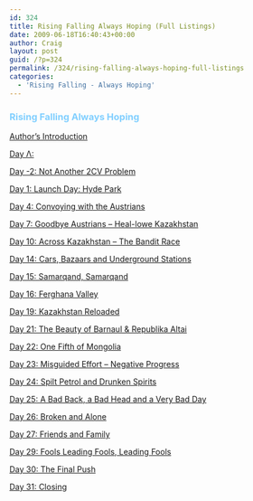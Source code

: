 ```yaml
---
id: 324
title: Rising Falling Always Hoping (Full Listings)
date: 2009-06-18T16:40:43+00:00
author: Craig
layout: post
guid: /?p=324
permalink: /324/rising-falling-always-hoping-full-listings
categories:
  - 'Rising Falling - Always Hoping'
---
```

### <span style="color: #80cfff;">Rising Falling Always Hoping</span>

<a title="Permanent Link to Rising Falling – Always Hoping (Author’s Introduction)" rel="bookmark" href="{{  '/?p=141' | relative_url }}">Author’s Introduction</a>

<a title="Permanent Link to Alright Duck (Day Λ)" rel="bookmark" href="{{  '/?p=145' | relative_url }}">Day Λ: </a>

<a title="Permanent Link to Day -2: Not Another 2CV Problem" rel="bookmark" href="{{  '/?p=153' | relative_url }}">Day -2: Not Another 2CV Problem</a>

<a title="Permanent Link to Day 1: Launch Day: Hyde Park" rel="bookmark" href="{{  '/?p=187' | relative_url }}">Day 1: Launch Day: Hyde Park</a>

<a title="Permanent Link to Day 4: Convoying with the Austrians" rel="bookmark" href="{{  '/?p=190' | relative_url }}">Day 4: Convoying with the Austrians</a>

<a title="Permanent Link to Day 7: Goodbye Austrians – Heal-lowe Kazakhstan" rel="bookmark" href="{{  '/?p=192' | relative_url }}">Day 7: Goodbye Austrians – Heal-lowe Kazakhstan</a>

<a title="Permanent Link to Day 10: Across Kazakhstan – The Bandit Race" rel="bookmark" href="{{  '/?p=195' | relative_url }}">Day 10: Across Kazakhstan – The Bandit Race</a>

<a title="Permanent Link to Day 14: Cars, Bazaars and Underground Stations" rel="bookmark" href="{{  '/?p=197' | relative_url }}">Day 14: Cars, Bazaars and Underground Stations</a>

<a title="Permanent Link to Day 15: Samarqand, Samarqand" rel="bookmark" href="{{  '/?p=200' | relative_url }}">Day 15: Samarqand, Samarqand</a>

<a title="Permanent Link to Day 16: Ferghana Valley" rel="bookmark" href="{{  '/?p=202' | relative_url }}">Day 16: Ferghana Valley</a>

<a title="Permanent Link to Day 19: Kazakhstan Reloaded" rel="bookmark" href="{{  '/?p=216' | relative_url }}">Day 19: Kazakhstan Reloaded</a>

<a title="Permanent Link to Day 21: The Beauty of Barnaul & Republika Altai" rel="bookmark" href="{{  '/?p=219' | relative_url }}">Day 21: The Beauty of Barnaul & Republika Altai</a>

<a title="Permanent Link to Day 22: One Fifth of Mongolia" rel="bookmark" href="{{  '/?p=222' | relative_url }}">Day 22: One Fifth of Mongolia</a>

<a title="Permanent Link to Day 23: Misguided Effort – Negative Progress" rel="bookmark" href="{{  '/?p=224' | relative_url }}">Day 23: Misguided Effort – Negative Progress</a>

<a title="Permanent Link to Day 24: Spilt Petrol and Drunken Spirits" rel="bookmark" href="{{  '/?p=226' | relative_url }}">Day 24: Spilt Petrol and Drunken Spirits</a>

<a title="Permanent Link to Day 25: A Bad Back, a Bad Head and a Very Bad Day" rel="bookmark" href="{{  '/?p=231' | relative_url }}">Day 25: A Bad Back, a Bad Head and a Very Bad Day</a>

<a title="Permanent Link to Day 26: Broken and Alone" rel="bookmark" href="{{  '/?p=235' | relative_url }}">Day 26: Broken and Alone</a>

<a title="Permanent Link to Day 27: Friends and Family" rel="bookmark" href="{{  '/?p=237' | relative_url }}">Day 27: Friends and Family</a>

<a title="Permanent Link to Day 29: Fools Leading Fools, Leading Fools" rel="bookmark" href="{{  '/?p=244' | relative_url }}">Day 29: Fools Leading Fools, Leading Fools</a>

<a title="Permanent Link to Day 30: The Final Push" rel="bookmark" href="{{  '/?p=247' | relative_url }}">Day 30: The Final Push</a>

<a title="Permanent Link to Day 31: Closing" rel="bookmark" href="{{  '/?p=249' | relative_url }}">Day 31: Closing</a>
